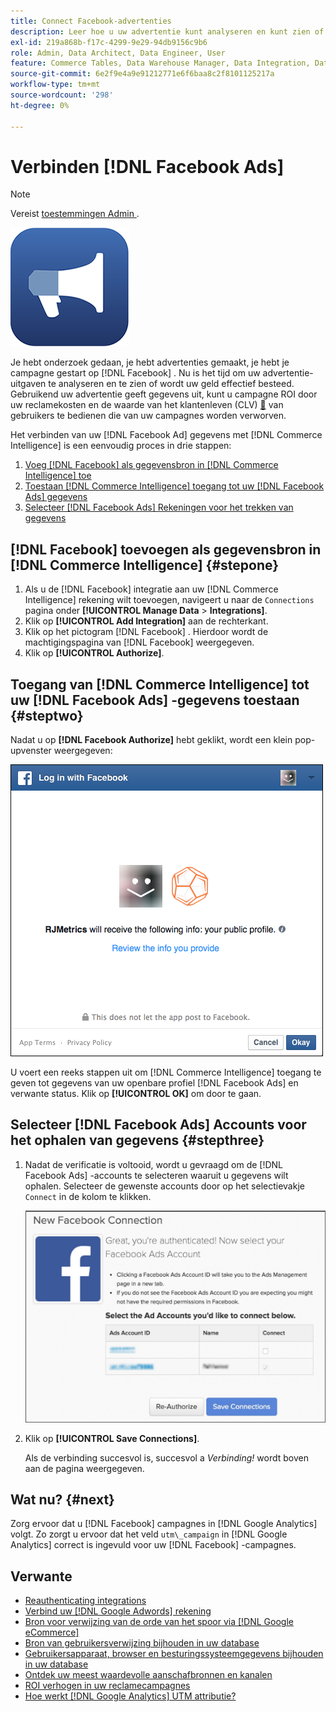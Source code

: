 ```yaml
---
title: Connect Facebook-advertenties
description: Leer hoe u uw advertentie kunt analyseren en kunt zien of uw geld effectief wordt besteed.
exl-id: 219a868b-f17c-4299-9e29-94db9156c9b6
role: Admin, Data Architect, Data Engineer, User
feature: Commerce Tables, Data Warehouse Manager, Data Integration, Data Import/Export
source-git-commit: 6e2f9e4a9e91212771e6f6baa8c2f8101125217a
workflow-type: tm+mt
source-wordcount: '298'
ht-degree: 0%

---
```


# Verbinden [!DNL Facebook Ads]

>[!NOTE]
>
>Vereist [ toestemmingen Admin ](../../../administrator/user-management/user-management.md).

![](../../../assets/facebook-ads-logo.png)

Je hebt onderzoek gedaan, je hebt advertenties gemaakt, je hebt je campagne gestart op [!DNL Facebook] . Nu is het tijd om uw advertentie-uitgaven te analyseren en te zien of wordt uw geld effectief besteed. Gebruikend uw advertentie geeft gegevens uit, kunt u campagne ROI door uw reclamekosten en de waarde van het klantenleven (CLV) [&#128279;](../../../data-analyst/analysis/roi-ad-camp.md) van gebruikers te bedienen die van uw campagnes worden verworven.

Het verbinden van uw [!DNL Facebook Ad] gegevens met [!DNL Commerce Intelligence] is een eenvoudig proces in drie stappen:

1. [Voeg  [!DNL Facebook]  als gegevensbron in  [!DNL Commerce Intelligence] toe](#stepone)
1. [Toestaan  [!DNL Commerce Intelligence]  toegang tot uw  [!DNL Facebook Ads]  gegevens](#steptwo)
1. [Selecteer  [!DNL Facebook Ads]  Rekeningen voor het trekken van gegevens](#stepthree)

## [!DNL Facebook] toevoegen als gegevensbron in [!DNL Commerce Intelligence] {#stepone}

1. Als u de [!DNL Facebook] integratie aan uw [!DNL Commerce Intelligence] rekening wilt toevoegen, navigeert u naar de `Connections` pagina onder **[!UICONTROL Manage Data** > **Integrations]**.
1. Klik op **[!UICONTROL Add Integration]** aan de rechterkant.
1. Klik op het pictogram [!DNL Facebook] . Hierdoor wordt de machtigingspagina van [!DNL Facebook] weergegeven.
1. Klik op **[!UICONTROL Authorize]**.

## Toegang van [!DNL Commerce Intelligence] tot uw [!DNL Facebook Ads] -gegevens toestaan {#steptwo}

Nadat u op **[!DNL Facebook Authorize]** hebt geklikt, wordt een klein pop-upvenster weergegeven:

![](../../../assets/Facebook_Access_Popup.png)

U voert een reeks stappen uit om [!DNL Commerce Intelligence] toegang te geven tot gegevens van uw openbare profiel [!DNL Facebook Ads] en verwante status. Klik op **[!UICONTROL OK]** om door te gaan.

## Selecteer [!DNL Facebook Ads] Accounts voor het ophalen van gegevens {#stepthree}

1. Nadat de verificatie is voltooid, wordt u gevraagd om de [!DNL Facebook Ads] -accounts te selecteren waaruit u gegevens wilt ophalen. Selecteer de gewenste accounts door op het selectievakje `Connect` in de kolom te klikken.

   ![](../../../assets/Facebook_Ad_Accounts.png)

1. Klik op **[!UICONTROL Save Connections]**.

   Als de verbinding succesvol is, succesvol a *Verbinding!* wordt boven aan de pagina weergegeven.

## Wat nu? {#next}

Zorg ervoor dat u [!DNL Facebook] campagnes in [!DNL Google Analytics] volgt. Zo zorgt u ervoor dat het veld `utm\_campaign` in [!DNL Google Analytics] correct is ingevuld voor uw [!DNL Facebook] -campagnes.

## Verwante

* [ Reauthenticating integrations ](https://experienceleague.adobe.com/docs/commerce-knowledge-base/kb/how-to/mbi-reauthenticating-integrations.html)
* [Verbind uw  [!DNL Google Adwords]  rekening](../integrations/google-ecommerce.md)
* [Bron voor verwijzing van de orde van het spoor via  [!DNL Google eCommerce]](../integrations/google-ecommerce.md)
* [Bron van gebruikersverwijzing bijhouden in uw database](../../analysis/google-track-user-acq.md)
* [Gebruikersapparaat, browser en besturingssysteemgegevens bijhouden in uw database](../../analysis/track-usr-dev-browser.md)
* [Ontdek uw meest waardevolle aanschafbronnen en kanalen](../../analysis/most-value-source-channel.md)
* [ROI verhogen in uw reclamecampagnes](../../analysis/roi-ad-camp.md)
* [Hoe werkt  [!DNL Google Analytics]  UTM attributie?](../../analysis/utm-attributes.md)
